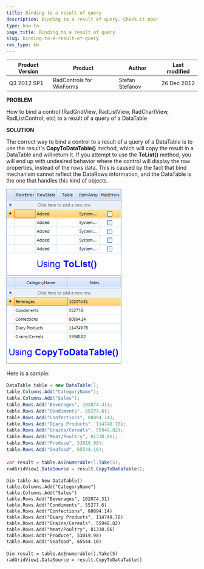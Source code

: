 ```yaml
---
title: Binding to a result of query
description: Binding to a result of query. Check it now!
type: how-to
page_title: Binding to a result of query
slug: binding-to-a-result-of-query
res_type: kb
---
```



|Product Version|Product|Author|Last modified|
|----|----|----|----|
|Q3 2012 SP1|RadControls for WinForms|Stefan Stefanov|26 Dec 2012|


**PROBLEM**  
   

How to bind a control (RadGridView, RadListView, RadChartView, RadListControl, etc) to a result of a query of a DataTable  
   
**SOLUTION**  
   
The correct way to bind a control to a result of a query of a DataTable is to use the result's **CopyToDataTable()** method, which will copy the result in a DataTable and will return it. If you attempt to use the **ToList()** method, you will end up with undesired behavior where the control will display the row properties, instead of the rows data. This is caused by the fact that bind mechanism cannot reflect the DataRows information, and the DataTable is the one that handles this kind of objects.  
   
![](images/ToList.png) ![](images/CopyToDataTable.png)  
 
Here is a sample:  

````C#
DataTable table = new DataTable();
table.Columns.Add("CategoryName");
table.Columns.Add("Sales");
table.Rows.Add("Beverages", 102074.31);
table.Rows.Add("Condiments", 55277.6);
table.Rows.Add("Confections", 80894.14);
table.Rows.Add("Diary Products", 114749.78);
table.Rows.Add("Grains/Cereals", 55948.82);
table.Rows.Add("Meat/Poultry", 81338.06);
table.Rows.Add("Produce", 53019.98);
table.Rows.Add("Seafood", 65544.18);
 
var result = table.AsEnumerable().Take(5);
radGridView1.DataSource = result.CopyToDataTable();

````
````VB.NET
Dim table As New DataTable()
table.Columns.Add("CategoryName")
table.Columns.Add("Sales")
table.Rows.Add("Beverages", 102074.31)
table.Rows.Add("Condiments", 55277.6)
table.Rows.Add("Confections", 80894.14)
table.Rows.Add("Diary Products", 114749.78)
table.Rows.Add("Grains/Cereals", 55948.82)
table.Rows.Add("Meat/Poultry", 81338.06)
table.Rows.Add("Produce", 53019.98)
table.Rows.Add("Seafood", 65544.18)
 
Dim result = table.AsEnumerable().Take(5)
radGridView1.DataSource = result.CopyToDataTable()

````

